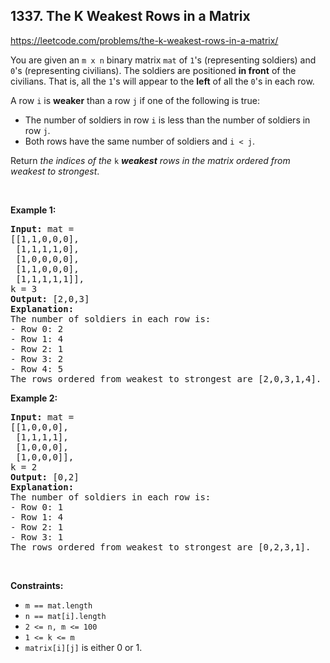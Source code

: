 ## 1337. The K Weakest Rows in a Matrix

<https://leetcode.com/problems/the-k-weakest-rows-in-a-matrix/>

<div class="xFUwe" data-track-load="description_content"><p>You are given an <code>m x n</code> binary matrix <code>mat</code> of <code>1</code>'s (representing soldiers) and <code>0</code>'s (representing civilians). The soldiers are positioned <strong>in front</strong> of the civilians. That is, all the <code>1</code>'s will appear to the <strong>left</strong> of all the <code>0</code>'s in each row.</p>

<p>A row <code>i</code> is <strong>weaker</strong> than a row <code>j</code> if one of the following is true:</p>

<ul>
 <li>The number of soldiers in row <code>i</code> is less than the number of soldiers in row <code>j</code>.</li>
 <li>Both rows have the same number of soldiers and <code>i &lt; j</code>.</li>
</ul>

<p>Return <em>the indices of the </em><code>k</code><em> <strong>weakest</strong> rows in the matrix ordered from weakest to strongest</em>.</p>

<p>&nbsp;</p>
<p><strong class="example">Example 1:</strong></p>

<pre><strong>Input:</strong> mat =
[[1,1,0,0,0],
 [1,1,1,1,0],
 [1,0,0,0,0],
 [1,1,0,0,0],
 [1,1,1,1,1]],
k = 3
<strong>Output:</strong> [2,0,3]
<strong>Explanation:</strong>
The number of soldiers in each row is:
- Row 0: 2
- Row 1: 4
- Row 2: 1
- Row 3: 2
- Row 4: 5
The rows ordered from weakest to strongest are [2,0,3,1,4].
</pre>

<p><strong class="example">Example 2:</strong></p>

<pre><strong>Input:</strong> mat =
[[1,0,0,0],
 [1,1,1,1],
 [1,0,0,0],
 [1,0,0,0]],
k = 2
<strong>Output:</strong> [0,2]
<strong>Explanation:</strong>
The number of soldiers in each row is:
- Row 0: 1
- Row 1: 4
- Row 2: 1
- Row 3: 1
The rows ordered from weakest to strongest are [0,2,3,1].
</pre>

<p>&nbsp;</p>
<p><strong>Constraints:</strong></p>

<ul>
 <li><code>m == mat.length</code></li>
 <li><code>n == mat[i].length</code></li>
 <li><code>2 &lt;= n, m &lt;= 100</code></li>
 <li><code>1 &lt;= k &lt;= m</code></li>
 <li><code>matrix[i][j]</code> is either 0 or 1.</li>
</ul>
</div>
